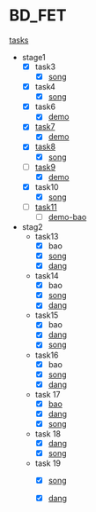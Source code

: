 # BD_FET
[tasks](http://ife.baidu.com/task/all)

- stage1
    + [x] task3
        * [x] [song](https://1exciting.github.io/BD_FET/stage1/task3/song/index.html)
    + [x] task4
        * [x] [song](https://1exciting.github.io/BD_FET/stage1/task4/song/index.html)
    + [x] task6
        * [x] [demo](https://1exciting.github.io/BD_FET/stage1/task6/index.html)
    + [x] [task7](http://ife.baidu.com/task/detail?taskId=7)
        * [x] [demo](https://1exciting.github.io/BD_FET/stage1/task7/index.html)
    + [x] [task8](http://ife.baidu.com/task/detail?taskId=8)
        * [x] [song](https://1exciting.github.io/BD_FET/stage1/task8/song/index.html)
    + [ ] [task9](http://ife.baidu.com/task/detail?taskId=9)
        * [x] [demo](https://1exciting.github.io/BD_FET/stage1/task9/index.html)
    + [x] task10
        * [x] [song](https://1exciting.github.io/BD_FET/stage1/task10/song/index.html)
    + [ ] [task11](http://ife.baidu.com/task/detail?taskId=11)
        * [ ] [demo-bao](http://htmlpreview.github.io/?https://github.com/1exciting/BD_FET/blob/master/stage1/task11/bao/index.html)
    
- stag2
    + task13
        * [x] bao
        * [x] [song](https://1exciting.github.io/BD_FET/stage2/task13/song/index.html)
        * [x] [dang](https://1exciting.github.io/BD_FET/stage2/task13/dang/index.html)
    + task14
        * [x] bao
        * [x] [song](https://1exciting.github.io/BD_FET/stage2/task14/song/index.html)
        * [x] [dang](https://1exciting.github.io/BD_FET/stage2/task14/dang/index.html)
    + task15
        * [x] bao
        * [x] [dang](http://htmlpreview.github.io/?https://github.com/1exciting/BD_FET/blob/master/stage2/task15/dang/index.html)
        * [x] [song](https://1exciting.github.io/BD_FET/stage2/task15/song/index.html)
    + task16
        * [x] bao
        * [x] [song](https://1exciting.github.io/BD_FET/stage2/task16/song/index.html)
        * [x] [dang](https://1exciting.github.io/BD_FET/stage2/task16/dang/index.html)
    + task 17
        * [x] [bao](https://1exciting.github.io/BD_FET/stage2/task17/bao/task.html)
        * [x] [dang](https://1exciting.github.io/BD_FET/stage2/task17/dang/index.html)
        * [x] [song](https://1exciting.github.io/BD_FET/stage2/task17/song/index.html)
    + task 18
        * [x] [dang](https://1exciting.github.io/BD_FET/stage2/task18/dang/index.html)
        * [x] [song](https://1exciting.github.io/BD_FET/stage2/task18/song/index.html)
    + task 19
        * [x] [song](https://1exciting.github.io/BD_FET/stage2/task19/song/index.html)
        * [x] [dang](https://1exciting.github.io/BD_FET/stage2/task19/dang/index.html)
    